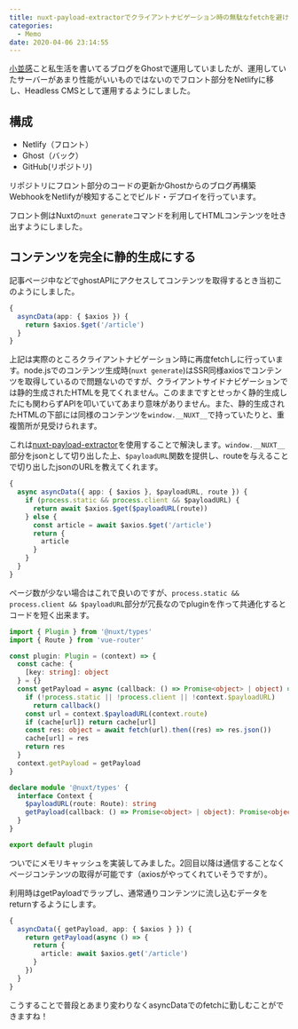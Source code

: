 ```yaml
---
title: nuxt-payload-extractorでクライアントナビゲーション時の無駄なfetchを避ける
categories:
  - Memo
date: 2020-04-06 23:14:55
---
```


[小並感](https://private.unsweets.net/)こと私生活を書いてるブログをGhostで運用していましたが、運用していたサーバーがあまり性能がいいものではないのでフロント部分をNetlifyに移し、Headless CMSとして運用するようにしました。

<!-- more -->

## 構成
- Netlify（フロント）
- Ghost（バック）
- GitHub(リポジトリ)

リポジトリにフロント部分のコードの更新かGhostからのブログ再構築WebhookをNetlifyが検知することでビルド・デプロイを行っています。

フロント側はNuxtの`nuxt generate`コマンドを利用してHTMLコンテンツを吐き出すようにしました。

## コンテンツを完全に静的生成にする
記事ページ中などでghostAPIにアクセスしてコンテンツを取得するとき当初このようにしました。
```ts
{
  asyncData(app: { $axios }) {
    return $axios.$get('/article')
  }
}
```
上記は実際のところクライアントナビゲーション時に再度fetchしに行っています。node.jsでのコンテンツ生成時(`nuxt generate`)はSSR同様axiosでコンテンツを取得しているので問題ないのですが、クライアントサイドナビゲーションでは静的生成されたHTMLを見てくれません。このままですとせっかく静的生成したにも関わらずAPIを叩いていてあまり意味がありません。また、静的生成されたHTMLの下部には同様のコンテンツを`window.__NUXT__`で持っていたりと、重複箇所が見受けられます。

これは[nuxt-payload-extractor](https://github.com/DreaMinder/nuxt-payload-extractor)を使用することで解決します。`window.__NUXT__`部分をjsonとして切り出した上、`$payloadURL`関数を提供し、routeを与えることで切り出したjsonのURLを教えてくれます。
```ts
{
  async asyncData({ app: { $axios }, $payloadURL, route }) {
    if (process.static && process.client && $payloadURL) {
      return await $axios.$get($payloadURL(route))
    } else {
      const article = await $axios.$get('/article')
      return {
        article
      }
    }
  }
}
```
ページ数が少ない場合はこれで良いのですが、`process.static && process.client && $payloadURL`部分が冗長なのでpluginを作って共通化するとコードを短く出来ます。

```ts
import { Plugin } from '@nuxt/types'
import { Route } from 'vue-router'

const plugin: Plugin = (context) => {
  const cache: {
    [key: string]: object
  } = {}
  const getPayload = async (callback: () => Promise<object> | object) => {
    if (!process.static || !process.client || !context.$payloadURL)
      return callback()
    const url = context.$payloadURL(context.route)
    if (cache[url]) return cache[url]
    const res: object = await fetch(url).then((res) => res.json())
    cache[url] = res
    return res
  }
  context.getPayload = getPayload
}

declare module '@nuxt/types' {
  interface Context {
    $payloadURL(route: Route): string
    getPayload(callback: () => Promise<object> | object): Promise<object>
  }
}

export default plugin
```
ついでにメモリキャッシュを実装してみました。2回目以降は通信することなくページコンテンツの取得が可能です（axiosがやってくれていそうですが）。

利用時はgetPayloadでラップし、通常通りコンテンツに流し込むデータをreturnするようにします。
```ts
{
  asyncData({ getPayload, app: { $axios } }) {
    return getPayload(async () => {
      return {
        article: await $axios.get('/article')
      }
    })
  }
}
```
こうすることで普段とあまり変わりなくasyncDataでのfetchに勤しむことができますね！
